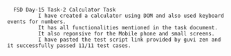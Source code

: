      FSD Day-15 Task-2 Calculator Task
              I have created a calculator using DOM and also used keyboard events for numbers.
              It has all functionalities mentioned in the task document.
              It also reponsive for the Mobile phone and small screens.
              I have pasted the test script link provided by guvi zen and it successfully passed 11/11 test cases.
